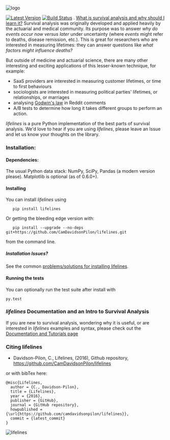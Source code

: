 ![logo](http://i.imgur.com/EOowdSD.png)

[![Latest Version](https://pypip.in/v/lifelines/badge.png)](https://pypi.python.org/pypi/lifelines/)
[![Build Status](https://travis-ci.org/CamDavidsonPilon/lifelines.svg?branch=master)](https://travis-ci.org/CamDavidsonPilon/lifelines)
.
[What is survival analysis and why should I learn it?](http://lifelines.readthedocs.org/en/latest/Survival%20Analysis%20intro.html)
 Survival analysis was originally developed and applied heavily by the actuarial and medical community. Its purpose was to answer *why do events occur now versus later* under uncertainty (where *events* might refer to deaths, disease remission, etc.). This is great for researchers who are interested in measuring lifetimes: they can answer questions like *what factors might influence deaths?*

But outside of medicine and actuarial science, there are many other interesting and exciting applications of this
lesser-known technique, for example:
- SaaS providers are interested in measuring customer lifetimes, or time to first behaviours
- sociologists are interested in measuring political parties' lifetimes, or relationships, or marriages
- analysing [Godwin's law](https://raw.githubusercontent.com/lukashalim/GODWIN/master/Kaplan-Meier-Godwin.png) in Reddit comments
- A/B tests to determine how long it takes different groups to perform an action.

*lifelines* is a pure Python implementation of the best parts of survival analysis. We'd love to hear if you are using *lifelines*, please leave an Issue and let us know your thoughts on the library.

### Installation:
#### Dependencies:

The usual Python data stack: NumPy, SciPy, Pandas (a modern version please). Matplotlib is optional (as of 0.6.0+). 

#### Installing

You can install *lifelines* using

       pip install lifelines


Or getting the bleeding edge version with:

       pip install --upgrade --no-deps git+https://github.com/CamDavidsonPilon/lifelines.git

from the command line.

##### Installation Issues?

See the common [problems/solutions for installing lifelines](https://github.com/CamDavidsonPilon/lifelines/issues?utf8=%E2%9C%93&q=label%3Ainstallation+).

#### Running the tests

You can optionally run the test suite after install with

    py.test


### *lifelines* Documentation and an Intro to Survival Analysis

If you are new to survival analysis, wondering why it is useful, or are interested in *lifelines* examples and syntax,
please check out the [Documentation and Tutorials page](http://lifelines.readthedocs.org/en/latest/index.html)


### Citing lifelines

 - Davidson-Pilon, C., Lifelines, (2016), Github repository, https://github.com/CamDavidsonPilon/lifelines 
 
or with bibTex here: 

```
@misc{Lifelines,
  author = {C., Davidson-Pilon},
  title = {Lifelines},
  year = {2016},
  publisher = {GitHub},
  journal = {GitHub repository},
  howpublished = {\url{https://github.com/camdavidsonpilon/lifelines}},
  commit = {latest_commit}
}
```
![lifelines](http://i.imgur.com/QXW71zA.png)
